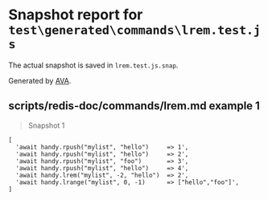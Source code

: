 # Snapshot report for `test\generated\commands\lrem.test.js`

The actual snapshot is saved in `lrem.test.js.snap`.

Generated by [AVA](https://ava.li).

## scripts/redis-doc/commands/lrem.md example 1

> Snapshot 1

    [
      'await handy.rpush("mylist", "hello")     => 1',
      'await handy.rpush("mylist", "hello")     => 2',
      'await handy.rpush("mylist", "foo")       => 3',
      'await handy.rpush("mylist", "hello")     => 4',
      'await handy.lrem("mylist", -2, "hello")  => 2',
      'await handy.lrange("mylist", 0, -1)      => ["hello","foo"]',
    ]
